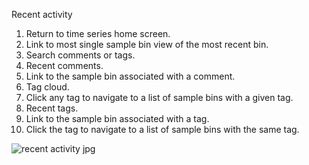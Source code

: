 Recent activity

1. Return to time series home screen.
2. Link to most single sample bin view of the most recent bin.
3. Search comments or tags.
4. Recent comments.
5. Link to the sample bin associated with a comment.
6. Tag cloud.
7. Click any tag to navigate to a list of sample bins with a given tag.
8. Recent tags.
9. Link to the sample bin associated with a tag.
10. Click the tag to navigate to a list of sample bins with the same tag.

![recent activity jpg](https://cloud.githubusercontent.com/assets/14059636/11544034/c5f4fada-990d-11e5-925e-b83d495ad476.JPG)
